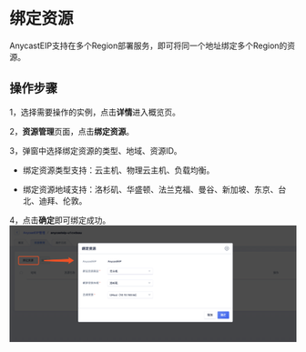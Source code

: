 

# 绑定资源
AnycastEIP支持在多个Region部署服务，即可将同一个地址绑定多个Region的资源。

## 操作步骤
1，选择需要操作的实例，点击**详情**进入概览页。

2，**资源管理**页面，点击**绑定资源**。

3，弹窗中选择绑定资源的类型、地域、资源ID。

* 绑定资源类型支持：云主机、物理云主机、负载均衡。

* 绑定资源地域支持：洛杉矶、华盛顿、法兰克福、曼谷、新加坡、东京、台北、迪拜、伦敦。

4，点击**确定**即可绑定成功。
![](/images/bind01.png)
